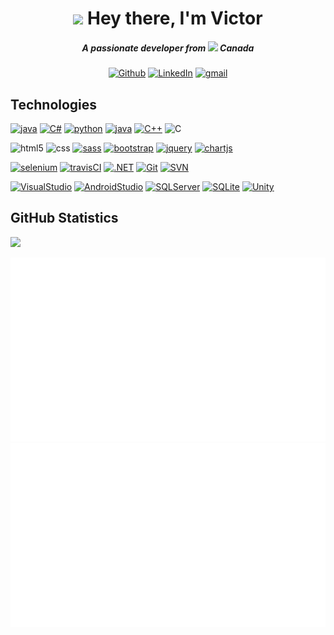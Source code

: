 <h1 align="center" > <img target="_blank" src="https://emojis.slackmojis.com/emojis/images/1600706728/10521/meow_code.gif?1600706728" width="30"/> Hey there, I'm Victor</h1>
<h5 align="center">A passionate developer from  <img target="_blank" src="https://cdn-icons.flaticon.com/png/512/3105/premium/3105373.png?token=exp=1649880610~hmac=5c1000a09950086209f13b555bc70020" width="15"> Canada</h5>
<p align="center">
<a href="https://github.com/Proxieds" target="_blank"><img alt="Github" src="https://img.shields.io/badge/GitHub-%2312100E.svg?&style=for-the-badge&logo=Github&logoColor=white" /></a>
<a href="https://www.linkedin.com/in/LieuVictor" target="_blank"><img alt="LinkedIn" src="https://img.shields.io/badge/linkedin-%230077B5.svg?&style=for-the-badge&logo=linkedin&logoColor=white" /><a>
<a href="mailto:victor1@ualberta.ca"><img alt="gmail" src="https://img.shields.io/badge/Mail-D14836?style=for-the-badge&logo=gmail&logoColor=white" /></a>
</p>

## Technologies
<!--- Languages --->
<a href="https://www.javascript.com/" target="_blank"><img alt="java" src="https://img.shields.io/badge/JavaScript-F7DF1E?style=for-the-badge&logo=javascript&logoColor=black" /></a> <a href="https://dotnet.microsoft.com/learn/csharp" target="_blank"><img alt="C#" src="https://img.shields.io/badge/C%23-239120?style=for-the-badge&logo=c-sharp&logoColor=white" /></a> <a href="https://www.python.org/" target="_blank"><img alt="python" src="https://img.shields.io/badge/Python-3776AB?style=for-the-badge&logo=python&logoColor=white" /></a> <a href="https://www.java.com/en/" target="_blank"><img alt="java" src="https://img.shields.io/badge/Java-ED8B00?style=for-the-badge&logo=java&logoColor=white" /></a> <a href="https://isocpp.org/" target="_blank"><img alt="C++" src="https://img.shields.io/badge/C%2B%2B-00599C?style=for-the-badge&logo=c%2B%2B&logoColor=white" /></a> <a target="_blank"><img alt="C" src="https://img.shields.io/badge/C-00599C?style=for-the-badge&logo=c&logoColor=white" /></a> 

<!--- Web Development  --->
<a target="_blank"><img alt="html5" src="https://img.shields.io/badge/HTML5-E34F26?style=for-the-badge&logo=html5&logoColor=white" /></a> <a target="_blank"><img alt="css" src="https://img.shields.io/badge/CSS3-1572B6?style=for-the-badge&logo=css3&logoColor=white"/></a> <a href="https://sass-lang.com/" target="_blank"><img alt="sass" src="https://img.shields.io/badge/Sass-CC6699?style=for-the-badge&logo=sass&logoColor=white" /></a> <a href="https://getbootstrap.com/" target="_blank"><img alt="bootstrap" src="https://img.shields.io/badge/Bootstrap-563D7C?style=for-the-badge&logo=bootstrap&logoColor=white" /></a> <a href="https://jquery.com/" target="_blank"><img alt="jquery" src="https://img.shields.io/badge/jQuery-0769AD?style=for-the-badge&logo=jquery&logoColor=white" /></a> <a href="https://www.chartjs.org/" target="_blank"><img alt="chartjs" src="https://img.shields.io/badge/Chart.js-FF6384?style=for-the-badge&logo=chartdotjs&logoColor=white" /></a>

<!--- Frameworks --->
<a href="https://www.selenium.dev/" target="_blank"><img alt="selenium" src="https://img.shields.io/badge/Selenium-43B02A?style=for-the-badge&logo=Selenium&logoColor=white" /></a> <a href="https://travis-ci.org/" target="_blank"><img alt="travisCI" src="https://img.shields.io/badge/travis_CI-3EAAAF?style=for-the-badge&logo=travisci&logoColor=white" /></a> <a href="https://dotnet.microsoft.com/" target="_blank"><img alt=".NET" src="https://img.shields.io/badge/.NET_Framework-512BD4?style=for-the-badge&logo=dotnet&logoColor=white" /></a> <a href="https://git-scm.com/" target="_blank"><img alt="Git" src="https://img.shields.io/badge/Git-F05032?style=for-the-badge&logo=git&logoColor=white" /></a> <a href="https://subversion.apache.org/" target="_blank"><img alt="SVN" src="https://img.shields.io/badge/SVN-809CC9?style=for-the-badge&logo=subversion&logoColor=white" /></a>

<!--- Tools --->
<a href="https://visualstudio.microsoft.com/" target="_blank"><img alt="VisualStudio" src="https://img.shields.io/badge/Visual_Studio-5C2D91?style=for-the-badge&logo=visual%20studio&logoColor=white" /></a> <a href="https://developer.android.com/studio" target="_blank"><img alt="AndroidStudio" src="https://img.shields.io/badge/Android_Studio-3DDC84?style=for-the-badge&logo=android-studio&logoColor=white" /></a> <a href="https://www.microsoft.com/en-ca/sql-server/sql-server-2019" target="_blank"><img alt="SQLServer" src="https://img.shields.io/badge/SQL_Server-CC2927?style=for-the-badge&logo=microsoft-sql-server&logoColor=white" /></a> <a href="https://www.sqlite.org/index.html" target="_blank"><img alt="SQLite" src="https://img.shields.io/badge/SQLite-07405E?style=for-the-badge&logo=sqlite&logoColor=white" /></a> <a href="https://unity.com/" target="_blank"><img alt="Unity" src="https://img.shields.io/badge/Unity-100000?style=for-the-badge&logo=unity&logoColor=white" /></a>

## GitHub Statistics
<img src="https://bad-apple-github-readme.vercel.app/api?show_bg=1&username=Proxieds"/>

![](https://raw.githubusercontent.com/Proxieds/github-stats-transparent/output/generated/overview.svg)
![](https://raw.githubusercontent.com/Proxieds/github-stats-transparent/output/generated/languages.svg)
